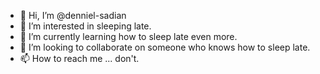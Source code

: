 - 👋 Hi, I’m @denniel-sadian
- 👀 I’m interested in sleeping late.
- 🌱 I’m currently learning how to sleep late even more.
- 💞️ I’m looking to collaborate on someone who knows how to sleep late.
- 📫 How to reach me ... don't.

<!---
denniel-sadian/denniel-sadian is a ✨ special ✨ repository because its `README.md` (this file) appears on your GitHub profile.
You can click the Preview link to take a look at your changes.
--->
